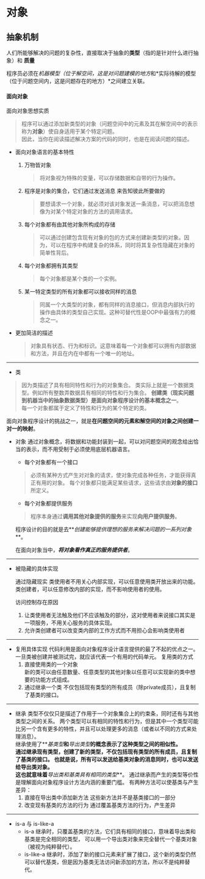 # 对象

## 抽象机制

人们所能够解决的问题的复杂性，直接取决于抽象的**类型**（指的是针对什么进行抽象）和 **质量**

程序员必须在*机器模型（位于解空间，这是对问题建模的地方*和*实际待解的模型（位于问题空间内，这是问题存在的地方）*之间建立关联。


#### 面向对象

面向对象思想实质
> 程序可以通过添加新类型的对象（问题空间中的元素及其在解空间中的表示称为**对象**）使自身适用于某个特定问题。  
因此，当你在阅读描述解决方案的代码的同时，也是在阅读问题的描述。

* 面向对象语言的基本特性
  1. 万物皆对象    
	 >将对象视为特殊的变量，可以存储数据和自带的行为操作。
  2. 程序是对象的集合，它们通过发送消息 来告知彼此所要做的  
     >要想请求一个对象，就必须对该对象发送一条消息，可以把消息想像为对某个特定对象的方法的调用请求。
  3. 每个对象都有由其他对象所构成的存储  
     > 可以通过创建包含现有对象的包的方式来创建新类型的对象。因为，可以在程序中构建复杂的体系，同时将其复杂性隐藏在对象的简单性背后。
  4. 每个对象都拥有其类型    
      >每个对象都是某个类的一个实例。
  5. 某一特定类型的所有对象都可以接收同样的消息
     >同属一个大类型的对象，都有同样的消息接口，但消息内部执行的操作由具体的类型自己实现。这种可替代性是OOP中最强有力的概念之一。

 * 更加简洁的描述

   > 对象具有状态、行为和标识。这意味着每一个对象都可以拥有内部数据和方法，并且在内在中都有一个唯一的地址。


---
* 类

> 因为类描述了具有相同特性和行为的对象集合。
类实际上就是一个数据类型。例如所有整数弄数据具有相同的特性和行为集合。 
**创建类（现实问题到机器当中的抽象数据类型）是面向对象程序设计的基本概念之一**。  
每一个对象都属于定义了特性和行为的某个特定的类。  

  面向对象程序设计的挑战之一，就是**在问题空间的元素和解空间的对象之间创建一对一的映射**。
* 对象
通过对象概念，将数据和功能封装到一起，可以对问题空间的观念给出恰当的表示，而不用受制于必须使用底层机器语言。
	* 每个对象都有一个接口
	>必须有某种方式产生对对象的请求，使对象完成各种任务，才能获得真正有用的对象。
	>每个对象都只能满足某些请求，这些请求由**对象的接口**所定义。

	* 每个对象都提供服务
	>程序本身通过**调用其他对象提供的服务**来实现**向用户提供服务**。

	程序设计的目的就是去**_创建能够提供理想的服务来解决问题的一系列对象_**。

	在面向对象当中，**_将对象看作真正的服务提供者_**。
---
* 被隐藏的具体实现

	通过隐藏现实
	类使用者不用关心内部实现，可以任意使用类开放出来的功能。
	类创建者，可以任意修改内部的实现，而不影响使用者的使用。 

	访问控制存在原因
	1. 让类使用者无法触及他们不应该触及的部分，这对使用者来说接口其实是一项服务，不用关心服务的具体实现。
	2. 允许类创建者可以改变类内部的工作方式而不用担心会影响类使用者 
---
* 复用具体实现
代码利用是面向对象程序设计语言提供的最了不起的优点之一。
一旦类被创建并被测试完，就应该代表一个有用的代码单元。
复用类的方式
	1. 直接使用类的一个对象  
	新的类可以由任意数量、任意类型的其他对象以任意可以实现新的类中想要的功能方式组成。
	2. 通过继承一个类
	不仅包括现有类型的所有成员（除private成员），且复制了基类的接口。
---
* 继承
	类型不仅仅只是描述了作用于一个对象集合上的约束条，同时还有与其他类型之间的关系。
两个类型可以有相同的特性和行为，但是其中一个类型可能比另一个含有更多的特性，并且可以处理更多的消息（或者以不同的方式来处理消息）。  
继承使用了**_基类型_**和**_导出类型_**的概念表示了这种类型之间的相似性。  
通过继承现有类型，创建了新的类型，不仅包括现有类型的所有成员，且复制了基类的接口。
也就是说，所有可以发送给基类对象的消息同时，也可以发送给导出类对象。  
这也就意味着**_导出类和基类具有相同的类型_**。
通过继承而产生的类型等价性是理解面向对象程序设计方法内涵的重要门槛。
有两种方法可以使基类与产生差异：
	1. 直接在导出类中添加新方法
	这些新方法并不是基类接口的一部分
	2. 改变现有基类的方法的行为
	通过覆盖基类方法的行为，产生差异
---
* is-a 与 is-like-a
	* is-a 
	继承时，只覆盖基类的方法，它们具有相同的接口，意味着导出类和基类是完全相同的类型，
    可以用一个导出类对象来完全替代一个基类对象（被视为纯粹替代）。
	* is-like-a 
	继承时，添加了新的接口元素来扩展了接口，这个新的类型仍然可以替代基类，但是因为基类无法访问新添加的方法，所以不是纯粹替代。
	